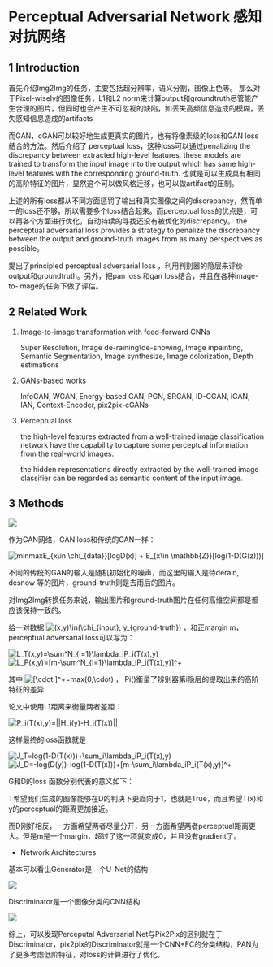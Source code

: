 Perceptual Adversarial Network 感知对抗网络
========================================

## 1 Introduction
首先介绍Img2Img的任务，主要包括超分辨率，语义分割，图像上色等。 那么对于Pixel-wisely的图像任务，L1和L2 norm来计算output和groundtruth尽管能产生合理的图片，但同时也会产生不可忽视的缺陷，如丢失高频信息造成的模糊，丢失感知信息造成的artifacts

而GAN，cGAN可以较好地生成更真实的图片，也有将像素级的loss和GAN loss结合的方法。然后介绍了 perceptual loss，这种loss可以通过penalizing the discrepancy between extracted high-level features, these models are trained to transform the input image into the output which has same high-level features with the corresponding ground-truth. 也就是可以生成具有相同的高阶特征的图片，显然这个可以做风格迁移，也可以做artifact的压制。

上述的所有loss都从不同方面惩罚了输出和真实图像之间的discrepancy，然而单一的loss还不够，所以需要多个loss结合起来。而perceptual loss的优点是，可以再各个方面进行优化，自动持续的寻找还没有被优化的discrepancy。 the perceptual adversarial loss provides a strategy to penalize the discrepancy between the output and ground-truth images from as many perspectives as possible。

提出了principled perceptual adversarial loss ，利用判别器的隐层来评价output和groundtruth。另外，把pan loss 和gan loss结合，并且在各种image-to-image的任务下做了评估。

## 2 Related Work

1. Image-to-image transformation with feed-forward CNNs

    Super Resolution, Image de-raining\de-snowing, Image inpainting, Semantic Segmentation, Image synthesize, Image colorization, Depth estimations
2.  GANs-based works

    InfoGAN, WGAN, Energy-based GAN, PGN, SRGAN, ID-CGAN, iGAN, IAN, Context-Encoder, pix2pix-cGANs
3. Perceptual loss

    the high-level features extracted from a well-trained image classification network have the capability to capture some perceptual information from the real-world images.
    
    the hidden representations directly extracted by the well-trained image classifier can be regarded as semantic content of the input image.
    
## 3 Methods

![](https://img-blog.csdn.net/2018032716512413?watermark/2/text/aHR0cHM6Ly9ibG9nLmNzZG4ubmV0L2Vkb2dhd2FjaGlh/font/5a6L5L2T/fontsize/400/fill/I0JBQkFCMA==/dissolve/70)

作为GAN网络，GAN loss和传统的GAN一样：

<img src="https://latex.codecogs.com/gif.latex?minmaxE_{x\in&space;\chi_{data}}[logD(x)]&space;&plus;&space;E_{x\in&space;\mathbb{Z}}[log(1-D(G(z)))]" title="minmaxE_{x\in \chi_{data}}[logD(x)] + E_{x\in \mathbb{Z}}[log(1-D(G(z)))]" />

不同的传统的GAN的输入是随机初始化的噪声，而这里的输入是待derain, desnow 等的图片，ground-truth则是去雨后的图片。

对Img2Img转换任务来说，输出图片和ground-truth图片在任何高维空间都是都应该保持一致的。

给一对数据
<img src="https://latex.codecogs.com/gif.latex?(x,y)\in(\chi_{input},&space;y_{ground-truth})" title="(x,y)\in(\chi_{input}, y_{ground-truth})" />
，和正margin m，perceptual adversarial loss可以写为：

<img src="https://latex.codecogs.com/gif.latex?L_T(x,y)=\sum^N_{i=1}\lambda_iP_i(T(x),y)" title="L_T(x,y)=\sum^N_{i=1}\lambda_iP_i(T(x),y)" />

<img src="https://latex.codecogs.com/gif.latex?L_P(x,y)=[m-\sum^N_{i=1}\lambda_iP_i(T(x),y)]^&plus;" title="L_P(x,y)=[m-\sum^N_{i=1}\lambda_iP_i(T(x),y)]^+" />

其中
<img src="https://latex.codecogs.com/gif.latex?[\cdot&space;]^&plus;=max(0,\cdot)" title="[\cdot ]^+=max(0,\cdot)" />
，
Pi()衡量了辨别器第i隐层的提取出来的高阶特征的差异

论文中使用L1距离来衡量两者差距：

<img src="https://latex.codecogs.com/gif.latex?P_i(T(x),y)=||H_i(y)-H_i(T(x))||" title="P_i(T(x),y)=||H_i(y)-H_i(T(x))||" />

这样最终的loss函数就是

<img src="https://latex.codecogs.com/gif.latex?J_T=log(1-D(T(x)))&plus;\sum_i\lambda_iP_i(T(x),y)" title="J_T=log(1-D(T(x)))+\sum_i\lambda_iP_i(T(x),y)" />

<img src="https://latex.codecogs.com/gif.latex?J_D=-log(D(y))-log(1-D(T(x)))&plus;[m-\sum_i\lambda_iP_i(T(x),y)]^&plus;" title="J_D=-log(D(y))-log(1-D(T(x)))+[m-\sum_i\lambda_iP_i(T(x),y)]^+" />

G和D的loss 函数分别代表的意义如下：

T希望我们生成的图像能够在D的判决下更趋向于1，也就是True，而且希望T(x)和y的perceptual的距离更加接近。

而D刚好相反，一方面希望两者尽量分开，另一方面希望两者perceptual距离更大。但是m是一个margin，超过了这一项就变成0，并且没有gradient了。

- Network Architectures

基本可以看出Generator是一个U-Net的结构

![](https://img-blog.csdn.net/20180327165154576?watermark/2/text/aHR0cHM6Ly9ibG9nLmNzZG4ubmV0L2Vkb2dhd2FjaGlh/font/5a6L5L2T/fontsize/400/fill/I0JBQkFCMA==/dissolve/70)

Discriminator是一个图像分类的CNN结构

![](https://img-blog.csdn.net/20180327165233996?watermark/2/text/aHR0cHM6Ly9ibG9nLmNzZG4ubmV0L2Vkb2dhd2FjaGlh/font/5a6L5L2T/fontsize/400/fill/I0JBQkFCMA==/dissolve/70)

综上，可以发现Perceputal Adversarial Net与Pix2Pix的区别就在于Discriminator，pix2pix的Discriminator就是一个CNN+FC的分类结构，PAN为了更多考虑低阶特征，对loss的计算进行了优化。
